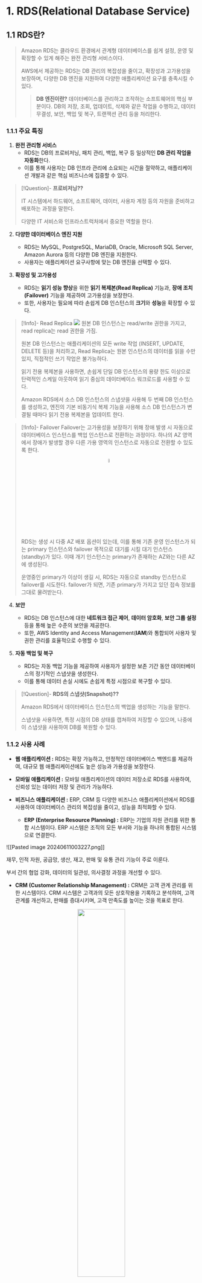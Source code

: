 # 1. RDS(Relational Database Service)
## 1.1 RDS란?
> Amazon RDS는 클라우드 환경에서 관계형 데이터베이스를 쉽게 설정, 운영 및 확장할 수 있게 해주는 완전 관리형 서비스이다.
>
> AWS에서 제공하는 RDS는 DB 관리의 복잡성을 줄이고, 확장성과 고가용성을 보장하며, 다양한 DB 엔진을 지원하여 다양한 애플리케이션 요구를 충족시킬 수 있다.
> 
>> **DB 엔진이란?**
>> 데이터베이스를 관리하고 조작하는 소프트웨어의 핵심 부분이다. DB의 저장, 조회, 업데이트, 삭제와 같은 작업을 수행하고, 데이터 무결성, 보안, 백업 및 복구, 트랜잭션 관리 등을 처리한다.

### 1.1.1 주요 특징
1. **완전 관리형 서비스**
    - RDS는 DB의 프로비저닝, 패치 관리, 백업, 복구 등 일상적인 **DB 관리 작업을 자동화**한다.
    - 이를 통해 사용자는 DB 인프라 관리에 소요되는 시간을 절약하고, 애플리케이션 개발과 같은 핵심 비즈니스에 집중할 수 있다.
    
> [!Question]- **프로비저닝??**
>
> IT 시스템에서 하드웨어, 소프트웨어, 데이터, 사용자 계정 등의 자원을 준비하고 배포하는 과정을 말한다.
>
> 다양한 IT 서비스와 인프라스트럭처에서 중요한 역할을 한다.

2. **다양한 데이터베이스 엔진 지원**
    - RDS는 MySQL, PostgreSQL, MariaDB, Oracle, Microsoft SQL Server, Amazon Aurora 등의 다양한 DB 엔진을 지원한다.
    - 사용자는 애플리케이션 요구사항에 맞는 DB 엔진을 선택할 수 있다.


3. **확장성 및 고가용성**
	- RDS는 **읽기 성능 향상**을 위한 **읽기 복제본(Read Replica)** 기능과, **장애 조치(Failover)** 기능을 제공하여 고가용성을 보장한다.
    - 또한, 사용자는 필요에 따라 손쉽게 DB 인스턴스의 **크기**와 **성능**을 확장할 수 있다.

  > [!Info]- Read Replica
  > ![](https://velog.velcdn.com/images/leeyujoon/post/97a41f90-b8f6-4086-bd15-21d2b68a4d2e/image.png)
  > 원본 DB 인스턴스는 read/write 권한을 가지고, read replica는 read 권한을 가짐.
  > 
  > 원본 DB 인스턴스는 애플리케이션의 모든 write 작업  (INSERT, UPDATE, DELETE 등)을 처리하고, Read Replica는 원본 인스턴스의 데이터를 읽을 수만 있지, 직접적인 쓰기 작업은 불가능하다.
  >
  > 읽기 전용 복제본을 사용하면, 손쉽게 단일 DB 인스턴스의 용량 한도 이상으로 탄력적인 스케일 아웃하여 읽기 중심의 데이터베이스 워크로드를 사용할 수 있다. 
  >
  > Amazon RDS에서 소스 DB 인스턴스의 스냅샷을 사용해 두 번째 DB 인스턴스를 생성하고, 엔진의 기본 비동기식 복제 기능을 사용해 소스 DB 인스턴스가 변결될 때마다 읽기 전용 복제본을 업데이트 한다.

> [!Info]- Failover
> Failover는 고가용성을 보장하기 위해 장애 발생 시 자동으로 데이터베이스 인스턴스를 백업 인스턴스로 전환하는 과정이다. 하나의 AZ 영역에서 장애가 발생할 경우 다른 가용 영역의 인스턴스로 자동으로 전환할 수 있도록 한다.
>    <p align="center"><img src="https://velog.velcdn.com/images/leeyujoon/post/91704dd2-b170-47d7-b2a9-6391ac84a41d/image.png" height="5%" weight="%"></p>
> 
> RDS는 생성 시 다중 AZ 배포 옵션이 있는데, 이를 통해 기존 운영 인스턴스가 되는 primary 인스턴스와 failover 목적으로 대기를 시킬 대기 인스턴스(standby)가 있다. 이때 개기 인스턴스는 primary가 존재하는 AZ와는 다른 AZ에 생성된다.
>
>운영중인 primary가 이상이 생길 시, RDS는 자동으로 standby 인스턴스로 failover를 시도한다. failover가 되면, 기존 primary가 가지고 있던 접속 정보를 그대로 물려받는다.

4. **보안**
	- RDS는 DB 인스턴스에 대한 **네트워크 접근 제어**, **데이터 암호화**, **보안 그룹 설정** 등을 통해 높은 수준의 보안을 제공한다.
    - 또한, AWS Identity and Access Management(**IAM**)와 통합되어 사용자 및 권한 관리를 효율적으로 수행할 수 있다.

5. **자동 백업 및 복구**
	- RDS는 자동 백업 기능을 제공하여 사용자가 설정한 보존 기간 동안 데이터베이스의 정기적인 스냅샷을 생성한다.
    - 이를 통해 데이터 손실 시에도 손쉽게 특정 시점으로 복구할 수 있다.

> [!Question]- **RDS의 스냅샷(Snapshot)??**
>
> Amazon RDS에서 데이터베이스 인스턴스의 백업을 생성하는 기능을 말한다.
>
> 스냅샷을 사용하면, 특정 시점의 DB 상태를 캡쳐하여 저장할 수 있으며, 나중에 이 스냅샷을 사용하여 DB를 복원할 수 있다.



### 1.1.2 사용 사례
- **웹 애플리케이션 :**
RDS는 확장 가능하고, 안정적인 데이터베이스 백엔드를 제공하여, 대규모 웹 애플리케이션에도 높은 성능과 가용성을 보장한다.

- **모바일 애플리케이션 :**
모바일 애플리케이션의 데이터 저장소로 RDS를 사용하여, 신뢰성 있는 데이터 저장 및 관리가 가능하다.

- **비즈니스 애플리케이션 :**
ERP, CRM 등 다양한 비즈니스 애플리케이션에서 RDS를 사용하여 데이터베이스 관리의 복잡성을 줄이고, 성능을 최적화할 수 있다.
  - **ERP (Enterprise Resource Planning) :** 
  ERP는 기업의 자원 관리를 위한 통합 시스템이다. ERP 시스템은 조직의 모든 부서와 기능을 하나의 통합된 시스템으로 연결한다.

![[Pasted image 20240611003227.png]]


  재무, 인적 자원, 공급망, 생산, 재고, 판매 및 유통 관리 기능이 주로 이룬다.
  
  부서 간의 협업 강화, 데이터의 일관성, 의사결정 과정을 개선할 수 있다.
  
  - **CRM (Customer Relationship Management) :**
  CRM은 고객 관계 관리를 위한 시스템이다. CRM 시스템은 고객과의 모든 상호작용을 기록하고 분석하여, 고객 관계를 개선하고, 판매를 증대시키며, 고객 만족도를 높이는 것을 목표로 한다.
  <p align="center"><img src="https://velog.velcdn.com/images/leeyujoon/post/69fd0f82-caa1-4c0a-bb74-2db81851edc1/image.png" width="50%"></p>
  고객 데이터 관리, 판매 관리, 마케팅 자동화, 고객 서비스, 분석 및 보고 기능이 주로 이룬다.
## 1.2 RDS의 주요 특징
1. **완전 관리형 서비스**
  Amazon RDS는 데이터베이스 관리의 여러 측면을 자동화한다.

  사용자는 하드웨어 프로비저닝, 데이터베이스 설정, 패치 적용 및 백업과 같은 관리 작업을 걱정할 필요가 없다. RDS가 이러한 관리 작업을 자동으로 수행해주기 때문이다.
  
  RDS가 관리 작업을 자동으로 수행해주기에, **데이터베이스 관리의 복잡성을 줄일** 수 있고, 사용자가 **애플리케이션 관리에 집중**할 수 있도록 해준다.


2. **다양한 데이터베이스 엔진 지원**
  위에서 언급된 RDS가 지원해주는 데이터베이스 엔진들과 그 중 Amazon의 고성능 데이터베이스 엔진인 Amazon Aurira를 지원함으로써 사용자는 애플리케이션 요구사항에 따라 적합한 데이터베이스 엔진을 선택할 수 있다.


3. **자동 백업 및 복구**
  RDS는 자동 백업 기능을 제공하여 사용자가 설정한 보존 기간 동안 데이터베이스의 자동 백업을 수행한다.
  
  백업은 사용자의 데이터 손실을 방지하며, 필요 시 특정 시점으로 복구할 수 있는 기능을 제공한다. 또한, 사용자는 수동으로 백업을 생성할 수도 있다.

4. **고가용성 및 장애 조치**
  Amazon RDS는 **고가용성**을 위해 여러 **가용 영역(AZ)** 에 걸친 **자동 장애 조치(failover)** 기능을 제공한다.
<p align="center"><img src="https://velog.velcdn.com/images/leeyujoon/post/9c65e4f1-7e96-47ee-8655-696a7f7ae726/image.png" width="50%"></p>
  
  다중 AZ 배포를 통해 데이터베이스 인스턴스의 복제본을 다른 가용 영역에 생성하여, 장애 발생 시 자동으로 복제본으로 전환하여 서비스 중단을 최소화할 수 있다.

  read replica(읽기 전용 복제본)는 비동기식으로 DB 인스턴스를 복제하는 반면, standby replica(대기 복제본)는 동기식으로 복제한다. 읽기 전용 복제본과 다르게 대기 복제본은 읽기 트래픽을 처리할 수 없다.


5. **확장성**
  RDS는 **읽기 성능**을 향상시키기 위해 **읽기 복제본(Read Replica)** 을 지원한다.
  
  읽기 복제본은 원본 데이터베이스의 읽기 전용 복제본으로, 읽기 전용 작업을 오프로드하여 메인 데이터베이스의 부하를 줄일 수 있다.
  
  또한, 필요에 따라 데이터베이스 인스턴스의 크기와 성능을 손쉽게 조정할 수 있어 애플리케이션의 성장에 따라 확장이 용이하다.
  
  
6. **보안**
  RDS는 데이터베이스 인스턴스에 대한 네트워크 접근 제어를 위해 Virtual Private Cloud(VPC)를 지원하며, 보안 그룹을 설정하여 인스턴스에 대한 액세스를 제어한다.
  
  데이터 암호화는 전송 중 데이터와 저장된 데이터를 모두 암호화하여 데이터 보안을 강화한다.
  
  또한, AWS IAM과 통합되어 사용자 및 권한 관리를 효율적으로 수행할 수 있다.
  
  
7. **모니터링 및 로깅**
  Amazon RDS는 Amazon CloudWatch를 통해 데이터베이스 인스턴스의 성능 지표를 모니터링하고 로그 파일을 관리한다.
  
  CloudWatch를 통해 다음과 같은 성능 지표를 실시간으로 모니터링할 수 있다.
    - CPU
    - 메모리
    - 디스크 I/O
    - 등등


8. **비용 효율성**
  RDS는 **사용한 만큼만 비용을 지불**하는 유연한 결제 방식을 제공한다.
    
  사용자는 온디맨드 인스턴스 또는 예약 인스턴스를 선택하여 비용을 최적화할 수 있다.
    
  예약 인스턴스를 사용하면, 장기적인 비용 절감 효과를 누릴 수 있다.
